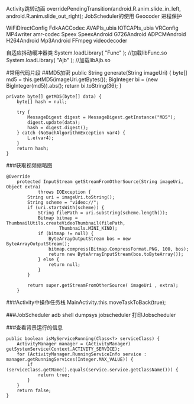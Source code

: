 Activity跳转动画
overridePendingTransition(android.R.anim.slide_in_left, android.R.anim.slide_out_right);
JobScheduler的使用
Geocoder
进程保护

WiFiDirectConfig
FdkAACCodec
AVAPIs_ubia
IOTCAPIs_ubia
VRConfig
MP4writer
amr-codec
Speex
SpeexAndroid
G726Android
ADPCMAndroid
H264Android
Mp3Android
FFmpeg
videodecoder

自适应抖动缓冲器类
System.loadLibrary( "Func" ); //加载libFunc.so
System.loadLibrary( "Ajb" ); //加载libAjb.so


#常用代码片段
    ##MD5加密
    public String generate(String imageUri) {
         byte[] md5 = this.getMD5(imageUri.getBytes());
         BigInteger bi = (new BigInteger(md5)).abs();
         return bi.toString(36);
     }

    private byte[] getMD5(byte[] data) {
        byte[] hash = null;

        try {
            MessageDigest digest = MessageDigest.getInstance("MD5");
            digest.update(data);
            hash = digest.digest();
        } catch (NoSuchAlgorithmException var4) {
            L.e(var4);
        }
        return hash;
    }
###获取视频缩略图

    @Override
    	protected InputStream getStreamFromOtherSource(String imageUri, Object extra)
    			throws IOException {
    		String uri = imageUri.toString();
    		String scheme = "video://";
    		if (uri.startsWith(scheme)) {
    			String filePath = uri.substring(scheme.length());
    			Bitmap bitmap = ThumbnailUtils.createVideoThumbnail(filePath,
    					Thumbnails.MINI_KIND);
    			if (bitmap != null) {
    				ByteArrayOutputStream bos = new ByteArrayOutputStream();
    				bitmap.compress(Bitmap.CompressFormat.PNG, 100, bos);
    				return new ByteArrayInputStream(bos.toByteArray());
    			} else {
    				return null;
    			}
    		}
    
    		return super.getStreamFromOtherSource( imageUri , extra);
    	}
    	
   
###Activity中操作任务栈
    MainActivity.this.moveTaskToBack(true);
    
###JobScheduler
    adb shell dumpsys jobscheduler  打印Jobscheduler
    
###查看背景运行的信息

    public boolean isMyServiceRunning(Class<?> serviceClass) {
        ActivityManager manager = (ActivityManager) getSystemService(Context.ACTIVITY_SERVICE);
        for (ActivityManager.RunningServiceInfo service : manager.getRunningServices(Integer.MAX_VALUE)) {
            if (serviceClass.getName().equals(service.service.getClassName())) {
                return true;
            }
        }
        return false;
    }
